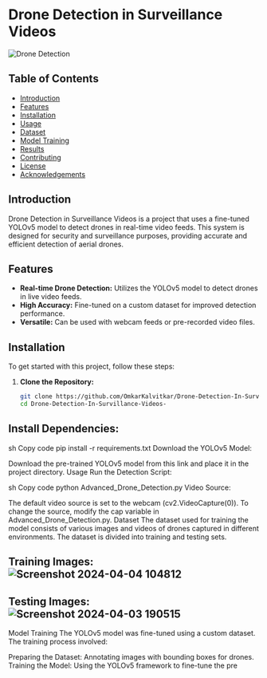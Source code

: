 
# Drone Detection in Surveillance Videos

![Drone Detection](images/Screenshot-2024-04-03-190515.png)

## Table of Contents
- [Introduction](#introduction)
- [Features](#features)
- [Installation](#installation)
- [Usage](#usage)
- [Dataset](#dataset)
- [Model Training](#model-training)
- [Results](#results)
- [Contributing](#contributing)
- [License](#license)
- [Acknowledgements](#acknowledgements)

## Introduction

Drone Detection in Surveillance Videos is a project that uses a fine-tuned YOLOv5 model to detect drones in real-time video feeds. This system is designed for security and surveillance purposes, providing accurate and efficient detection of aerial drones.

## Features
- **Real-time Drone Detection:** Utilizes the YOLOv5 model to detect drones in live video feeds.
- **High Accuracy:** Fine-tuned on a custom dataset for improved detection performance.
- **Versatile:** Can be used with webcam feeds or pre-recorded video files.

## Installation

To get started with this project, follow these steps:

1. **Clone the Repository:**
   ```sh
   git clone https://github.com/OmkarKalvitkar/Drone-Detection-In-Survillance-Videos-.git
   cd Drone-Detection-In-Survillance-Videos-
## Install Dependencies:

sh
Copy code
    pip install -r requirements.txt
    Download the YOLOv5 Model:

Download the pre-trained YOLOv5 model from this link and place it in the project directory.
Usage
Run the Detection Script:

sh
Copy code
python Advanced_Drone_Detection.py
Video Source:

The default video source is set to the webcam (cv2.VideoCapture(0)). To change the source, modify the cap variable in Advanced_Drone_Detection.py.
Dataset
The dataset used for training the model consists of various images and videos of drones captured in different environments. The dataset is divided into training and testing sets.

## Training Images: ![Screenshot 2024-04-04 104812](https://github.com/OmkarKalvitkar/Drone-Detection-In-Survillance-Videos-/assets/161920873/18cbb27e-ddbf-4a30-9025-2ea0f0477a6d)


## Testing Images: ![Screenshot 2024-04-03 190515](https://github.com/OmkarKalvitkar/Drone-Detection-In-Survillance-Videos-/assets/161920873/87e8fce1-ee6b-4dd5-9b5c-5740070b9d35)


Model Training
The YOLOv5 model was fine-tuned using a custom dataset. The training process involved:

Preparing the Dataset: Annotating images with bounding boxes for drones.
Training the Model: Using the YOLOv5 framework to fine-tune the pre
